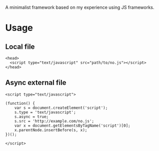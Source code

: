 A minimalist framework based on my experience using JS frameworks.

# Usage

## Local file

```
<head>
  <script type="text/javascript" src="path/to/no.js"></script>
</head>
```

## Async external file

```
<script type="text/javascript">

(function() {
    var s = document.createElement('script');
    s.type = 'text/javascript';
    s.async = true;
    s.src = 'http://example.com/no.js';
    var x = document.getElementsByTagName('script')[0];
    x.parentNode.insertBefore(s, x);
})();

</script>
```
